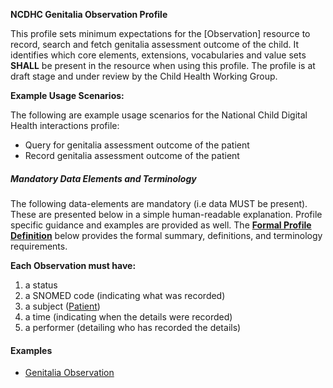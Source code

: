 **NCDHC Genitalia Observation Profile**

This profile sets minimum expectations for the [Observation] resource to record, search and fetch genitalia assessment outcome of the child. It identifies which core elements, extensions, vocabularies and value sets **SHALL** be present in the resource when using this profile. The profile is at draft stage and under review by the Child Health Working Group. 

**Example Usage Scenarios:**

The following are example usage scenarios for the National Child Digital Health interactions
profile:

-   Query for genitalia assessment outcome of the patient
-   Record genitalia assessment outcome of the patient

##### Mandatory Data Elements and Terminology


The following data-elements are mandatory (i.e data MUST be present). These are presented below in a simple human-readable explanation. Profile specific guidance and examples are provided as well.  The [**Formal Profile Definition**](#profile) below provides the  formal summary, definitions, and  terminology requirements.  

**Each Observation must have:**

1.  a status  
1.  a SNOMED code (indicating what was recorded)
1.  a subject ([Patient])
1.  a time (indicating when the details were recorded)
1.	a performer (detailing who has recorded the details)






#### Examples

- [Genitalia Observation](ncdhc-observation-genitalia-normal-example.html)

[Patient]: http://build.fhir.org/ig/hl7au/au-fhir-childhealth/StructureDefinition-ncdhc-patient-baby.html